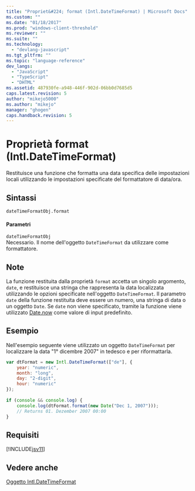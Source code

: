```yaml
---
title: "Propriet&#224; format (Intl.DateTimeFormat) | Microsoft Docs"
ms.custom: ""
ms.date: "01/18/2017"
ms.prod: "windows-client-threshold"
ms.reviewer: ""
ms.suite: ""
ms.technology: 
  - "devlang-javascript"
ms.tgt_pltfrm: ""
ms.topic: "language-reference"
dev_langs: 
  - "JavaScript"
  - "TypeScript"
  - "DHTML"
ms.assetid: 487930fe-a948-446f-902d-06bb0d7685d5
caps.latest.revision: 5
author: "mikejo5000"
ms.author: "mikejo"
manager: "ghogen"
caps.handback.revision: 5
---
```

# Propriet&#224; format (Intl.DateTimeFormat)
Restituisce una funzione che formatta una data specifica delle impostazioni locali utilizzando le impostazioni specificate del formattatore di data\/ora.  
  
## Sintassi  
  
```  
dateTimeFormatObj.format  
```  
  
#### Parametri  
 `dateTimeFormatObj`  
 Necessario.  Il nome dell'oggetto `DateTimeFormat` da utilizzare come formattatore.  
  
## Note  
 La funzione restituita dalla proprietà `format` accetta un singolo argomento, `date`, e restituisce una stringa che rappresenta la data localizzata utilizzando le opzioni specificate nell'oggetto `DateTimeFormat`.  Il parametro `date` della funzione restituita deve essere un numero, una stringa di data o un oggetto `Date`.  Se `date` non viene specificato, tramite la funzione viene utilizzato [Date.now](../../javascript/reference/date-now-function-javascript.md) come valore di input predefinito.  
  
## Esempio  
 Nell'esempio seguente viene utilizzato un oggetto `DateTimeFormat` per localizzare la data "1° dicembre 2007" in tedesco e per riformattarla.  
  
```javascript  
var dtFormat = new Intl.DateTimeFormat(["de"], {  
    year: "numeric",  
    month: "long",  
    day: "2-digit",  
    hour: "numeric"  
});  
  
if (console && console.log) {  
    console.log(dtFormat.format(new Date("Dec 1, 2007")));  
    // Returns 01. Dezember 2007 00:00  
}  
```  
  
## Requisiti  
 [!INCLUDE[jsv11](../../javascript/reference/includes/jsv11-md.md)]  
  
## Vedere anche  
 [Oggetto Intl.DateTimeFormat](../../javascript/reference/intl-datetimeformat-object-javascript.md)